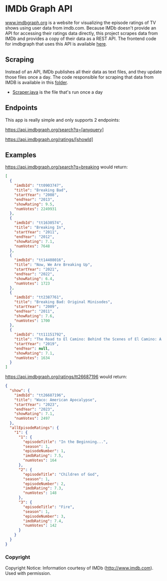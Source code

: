 # IMDb Graph API

www.imdbgraph.org is a website for visualizing the episode ratings of TV shows
using user data from imdb.com. Because IMDb doesn't provide an API for accessing 
their ratings data directly, this project scrapes data from IMDb and provides a copy of
their data as a REST API. The frontend code for imdbgraph that uses this API is available [here](https://gitlab.com/aamini11/imdbgraph-client).

## Scraping 
Instead of an API, IMDb publishes all their data as text files, and they update
those files once a day. The code responsible for scraping that data from IMDB is
available in this [folder](src/main/java/org/aria/imdbgraph/api/ratings/scraper).

- [Scraper.java](src/main/java/org/aria/imdbgraph/api/ratings/scraper/Scraper.java) 
is the file that's run once a day 

## Endpoints

This app is really simple and only supports 2 endpoints:

https://api.imdbgraph.org/search?q=[anyquery]

https://api.imdbgraph.org/ratings/[showId]

## Examples 

https://api.imdbgraph.org/search?q=breaking would return:

```json
[
  {
    "imdbId": "tt0903747",
    "title": "Breaking Bad",
    "startYear": "2008",
    "endYear": "2013",
    "showRating": 9.5,
    "numVotes": 2249931
  },
  {
    "imdbId": "tt1630574",
    "title": "Breaking In",
    "startYear": "2011",
    "endYear": "2012",
    "showRating": 7.1,
    "numVotes": 7648
  },
  {
    "imdbId": "tt14408016",
    "title": "Now, We Are Breaking Up",
    "startYear": "2021",
    "endYear": "2022",
    "showRating": 6.4,
    "numVotes": 1723
  },
  {
    "imdbId": "tt2387761",
    "title": "Breaking Bad: Original Minisodes",
    "startYear": "2009",
    "endYear": "2011",
    "showRating": 7.6,
    "numVotes": 1700
  },
  {
    "imdbId": "tt11151792",
    "title": "The Road to El Camino: Behind the Scenes of El Camino: A Breaking Bad Movie",
    "startYear": "2019",
    "endYear": null,
    "showRating": 7.1,
    "numVotes": 1634
  }
]
```

https://api.imdbgraph.org/ratings/tt26687196 would return:

```json
{
  "show": {
    "imdbId": "tt26687196",
    "title": "Waco: American Apocalypse",
    "startYear": "2023",
    "endYear": "2023",
    "showRating": 7.1,
    "numVotes": 2497
  },
  "allEpisodeRatings": {
    "1": {
      "1": {
        "episodeTitle": "In the Beginning...",
        "season": 1,
        "episodeNumber": 1,
        "imdbRating": 7.5,
        "numVotes": 164
      },
      "2": {
        "episodeTitle": "Children of God",
        "season": 1,
        "episodeNumber": 2,
        "imdbRating": 7.3,
        "numVotes": 148
      },
      "3": {
        "episodeTitle": "Fire",
        "season": 1,
        "episodeNumber": 3,
        "imdbRating": 7.4,
        "numVotes": 142
      }
    }
  }
}
```

### Copyright
Copyright Notice: Information courtesy of IMDb (http://www.imdb.com). Used with permission.
